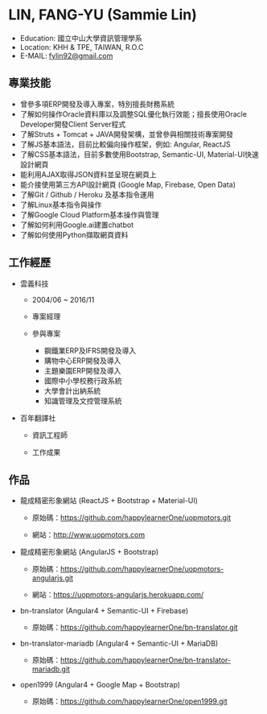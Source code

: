 # LIN, FANG-YU (Sammie Lin)

* Education: 國立中山大學資訊管理學系
* Location: KHH & TPE, TAIWAN, R.O.C
* E-MAIL: fylin92@gmail.com

## 專業技能
* 曾參多項ERP開發及導入專案，特別擅長財務系統
* 了解如何操作Oracle資料庫以及調整SQL優化執行效能；擅長使用Oracle Developer開發Client Server程式
* 了解Struts + Tomcat + JAVA開發架構，並曾參與相關技術專案開發
* 了解JS基本語法，目前比較偏向操作框架，例如: Angular, ReactJS
* 了解CSS基本語法，目前多數使用Bootstrap, Semantic-UI, Material-UI快速設計網頁
* 能利用AJAX取得JSON資料並呈現在網頁上
* 能介接使用第三方API設計網頁 (Google Map, Firebase, Open Data)
* 了解Git / Github / Heroku 及基本指令運用
* 了解Linux基本指令與操作
* 了解Google Cloud Platform基本操作與管理
* 了解如何利用Google.ai建置chatbot
* 了解如何使用Python擷取網頁資料

## 工作經歷
* 雲義科技
	
	* 2004/06 ~ 2016/11
	
	* 專案經理
	
	* 參與專案
		
		* 鋼鐵業ERP及IFRS開發及導入
		* 購物中心ERP開發及導入
		* 主題樂園ERP開發及導入
		* 國際中小學校務行政系統
		* 大學會計出納系統
		* 知識管理及文控管理系統
		
	
* 百年翻譯社

	* 資訊工程師
	
	* 工作成果
	

## 作品
* 龍成精密形象網站 (ReactJS + Bootstrap + Material-UI)

  * 原始碼：https://github.com/happylearnerOne/uopmotors.git
  
  * 網站：http://www.uopmotors.com
  
* 龍成精密形象網站 (AngularJS + Bootstrap)
  
  * 原始碼：https://github.com/happylearnerOne/uopmotors-angularjs.git
  
  * 網站：https://uopmotors-angularjs.herokuapp.com/

* bn-translator (Angular4 + Semantic-UI + Firebase)

  * 原始碼：https://github.com/happylearnerOne/bn-translator.git
  
* bn-translator-mariadb (Angular4 + Semantic-UI + MariaDB)
  
  * 原始碼：https://github.com/happylearnerOne/bn-translator-mariadb.git
  
* open1999 (Angular4 + Google Map + Bootstrap)
	
	* 原始碼：https://github.com/happylearnerOne/open1999.git
